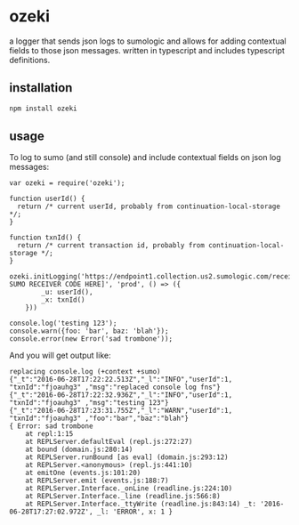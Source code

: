 # ozeki
a logger that sends json logs to sumologic and allows for adding contextual fields to those json messages.
written in typescript and includes typescript definitions.

## installation

```bash
npm install ozeki
```

## usage

To log to sumo (and still console) and include contextual fields on json log messages:
```node
var ozeki = require('ozeki');

function userId() {
  return /* current userId, probably from continuation-local-storage */;
}

function txnId() {
  return /* current transaction id, probably from continuation-local-storage */;
}

ozeki.initLogging('https://endpoint1.collection.us2.sumologic.com/receiver/v1/http/[YOUR SUMO RECEIVER CODE HERE]', 'prod', () => ({
        _u: userId(),
        _x: txnId()
    }))

console.log('testing 123');
console.warn({foo: 'bar', baz: 'blah'});
console.error(new Error('sad trombone'));

```

And you will get output like:
```
replacing console.log (+context +sumo)
{"_t":"2016-06-28T17:22:22.513Z","_l":"INFO","userId":1, "txnId":"fjoauhg3" ,"msg":"replaced console log fns"}
{"_t":"2016-06-28T17:22:32.936Z","_l":"INFO","userId":1, "txnId":"fjoauhg3" ,"msg":"testing 123"}
{"_t":"2016-06-28T17:23:31.755Z","_l":"WARN","userId":1, "txnId":"fjoauhg3" ,"foo":"bar","baz":"blah"}
{ Error: sad trombone
    at repl:1:15
    at REPLServer.defaultEval (repl.js:272:27)
    at bound (domain.js:280:14)
    at REPLServer.runBound [as eval] (domain.js:293:12)
    at REPLServer.<anonymous> (repl.js:441:10)
    at emitOne (events.js:101:20)
    at REPLServer.emit (events.js:188:7)
    at REPLServer.Interface._onLine (readline.js:224:10)
    at REPLServer.Interface._line (readline.js:566:8)
    at REPLServer.Interface._ttyWrite (readline.js:843:14) _t: '2016-06-28T17:27:02.972Z', _l: 'ERROR', x: 1 }
```
